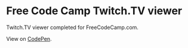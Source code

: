 # Free Code Camp Twitch.TV viewer
Twitch.TV viewer completed for FreeCodeCamp.com.

View on [CodePen](https://codepen.io/naturalplane/full/dzJEQr/).